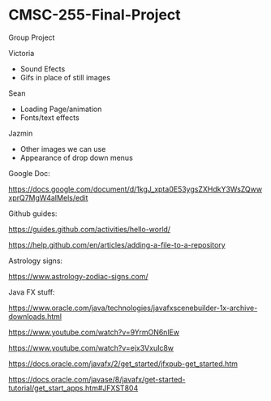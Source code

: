 # CMSC-255-Final-Project
Group Project

Victoria
* Sound Efects
* Gifs in place of still images

Sean
* Loading Page/animation
* Fonts/text effects

Jazmin
* Other images we can use
* Appearance of drop down menus

Google Doc:

https://docs.google.com/document/d/1kgJ_xpta0E53ygsZXHdkY3WsZQwwxprQ7MgW4aIMels/edit


Github guides:

https://guides.github.com/activities/hello-world/

https://help.github.com/en/articles/adding-a-file-to-a-repository


Astrology signs:

https://www.astrology-zodiac-signs.com/


Java FX stuff:

https://www.oracle.com/java/technologies/javafxscenebuilder-1x-archive-downloads.html

https://www.youtube.com/watch?v=9YrmON6nlEw

https://www.youtube.com/watch?v=ejx3VxuIc8w

https://docs.oracle.com/javafx/2/get_started/jfxpub-get_started.htm

https://docs.oracle.com/javase/8/javafx/get-started-tutorial/get_start_apps.htm#JFXST804
